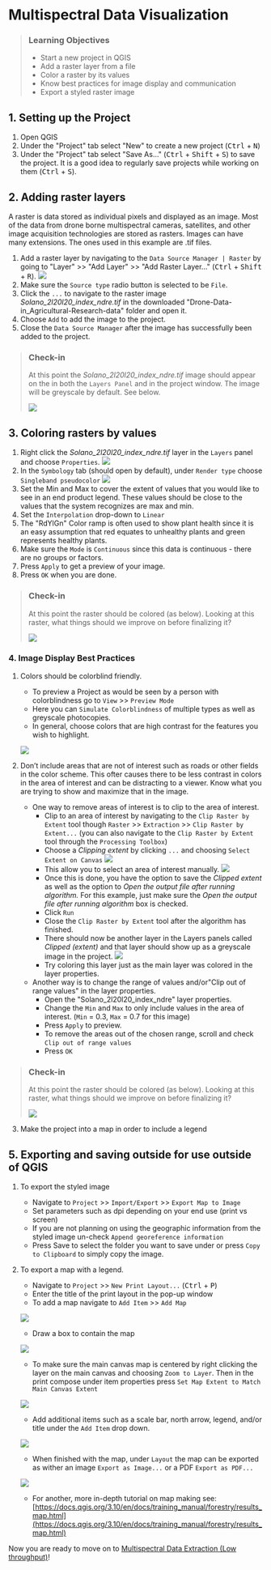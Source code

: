 # Multispectral Data Visualization

> ### Learning Objectives
>
> * Start a new project in QGIS
> * Add a raster layer from a file
> * Color a raster by its values
> * Know best practices for image display and communication
> * Export a styled raster image

## 1. Setting up the Project

1. Open QGIS
2. Under the "Project" tab select "New" to create a new project (<kbd>Ctrl</kbd> + <kbd>N</kbd>)
3. Under the "Project" tab select "Save As..." (<kbd>Ctrl</kbd> + <kbd>Shift</kbd> + <kbd>S</kbd>) to save the project. It is a good idea to regularly save projects while working on them (<kbd>Ctrl</kbd> + <kbd>S</kbd>).

## 2. Adding raster layers

A raster is data stored as individual pixels and displayed as an image. Most of the data from drone borne multispectral cameras, satellites, and other image acquisition technologies are stored as rasters. Images can have many extensions. The ones used in this example are .tif files. 

1. Add a raster layer by navigating to the `Data Source Manager | Raster` by going to "Layer" >> "Add Layer" >> "Add Raster Layer..." (<kbd>Ctrl</kbd> + <kbd>Shift</kbd> + <kbd>R</kbd>).
![](img/qgis_data_source_manager.png)
2. Make sure the `Source type` radio button is selected to be `File`.
3. Click the `...` to navigate to the raster image *Solano_2l20l20_index_ndre.tif* in the downloaded "Drone-Data-in_Agricultural-Research-data" folder and open it. 
4. Choose `Add` to add the image to the project.
5. Close the `Data Source Manager` after the image has successfully been added to the project. 

> ### Check-in
>
> At this point the *Solano_2l20l20_index_ndre.tif* image should appear on the in both the `Layers Panel` and in the project window. The image will be greyscale by default. See below.
>
> ![](/img/check-in-1.png)

## 3. Coloring rasters by values

1.	Right click the *Solano_2l20l20_index_ndre.tif* layer in the `Layers` panel and choose `Properties`.
![](/img/coloring-rasters-1.png)
2.	In the `Symbology` tab (should open by default), under `Render type` choose `Singleband pseudocolor`
![](/img/coloring-rasters-2.png)
3.	Set the Min and Max to cover the extent of values that you would like to see in an end product legend. These values should be close to the values that the system recognizes are max and min.
4. Set the `Interpolation` drop-down to `Linear`
5. The "RdYlGn" Color ramp is often used to show plant health since it is an easy assumption that red equates to unhealthy plants and green represents healthy plants.
6.	Make sure the `Mode` is `Continuous` since this data is continuous - there are no groups or factors.
7.	Press `Apply` to get a preview of your image.
8.	Press `OK` when you are done. 


> ### Check-in
>
> At this point the raster should be colored (as below). Looking at this raster, what things should we improve on before finalizing it?
>
> ![](/img/check-in-2.png)

### 4. Image Display Best Practices 

1. Colors should be colorblind friendly. 
	+ To preview a Project as would be seen by a person with colorblindness go to `View` >> `Preview Mode`
	+ Here you can `Simulate Colorblindness` of multiple types as well as greyscale photocopies. 
	+ In general, choose colors that are high contrast for the features you wish to highlight. 

	![](/img/display-bp-1.png)

2. Don’t include areas that are not of interest such as roads or other fields in the color scheme. This ofter causes there to be less contrast in colors in the area of interest and can be distracting to a viewer. Know what you are trying to show and maximize that in the image.
	+ One way to remove areas of interest is to clip to the area of interest.
		+ Clip to an area of interest by navigating to the `Clip Raster by Extent` tool though `Raster` >> `Extraction` >> `Clip Raster by Extent...` (you can also navigate to the `Clip Raster by Extent` tool through the `Processing Toolbox`)
		+ Choose a *Clipping extent* by clicking `...` and choosing `Select Extent on Canvas`
		![](/img/clipping-by-extent-1.png)
		+ This allow you to select an area of interest manually. 
		![](/img/clipping-by-extent-2.png)
		+ Once this is done, you have the option to save the *Clipped extent* as well as the option to *Open the output file after running algorithm.* For this example, just make sure the *Open the output file after running algorithm* box is checked.
		+ Click `Run`
		+ Close the `Clip Raster by Extent` tool after the algorithm has finished. 
		+ There should now be another layer in the Layers panels called *Clipped (extent)* and that layer should show up as a greyscale image in the project.
		![](/img/clipping-by-extent-3.png)
		+ Try coloring this layer just as the main layer was colored in the layer properties. 
	+ Another way is to change the range of values and/or"Clip out of range values" in the layer properties.
		+ Open the "Solano_2l20l20_index_ndre" layer properties.
		+ Change the `Min` and `Max` to only include values in the area of interest. (`Min` = 0.3, `Max` = 0.7 for this image)
		+ Press `Apply` to preview. 
		+ To remove the areas out of the chosen range, scroll and check `Clip out of range values`
		+ Press `OK`

> ### Check-in
>
> At this point the raster should be colored (as below). Looking at this raster, what things should we improve on before finalizing it?
>
> ![](/img/check-in-3.png)

3.  Make the project into a map in order to include a legend 

## 5. Exporting and saving outside for use outside of QGIS

1. To export the styled image
	+ Navigate to `Project` >> `Import/Export` >> `Export Map to Image`
	+ Set parameters such as dpi depending on your end use (print vs screen)
	+ If you are not planning on using the geographic information from the styled image un-check `Append georeference information`
	+ Press Save to select the folder you want to save under or press `Copy to Clipboard` to simply copy the image. 

2. To export a map with a legend. 
	+ Navigate to `Project` >> `New Print Layout...`  (<kbd>Ctrl</kbd> + <kbd>P</kbd>)
	+ Enter the title of the print layout in the pop-up window
	+ To add a map navigate to `Add Item` >> `Add Map` 
	
	![](/img/map-1.png)
	
	+ Draw a box to contain the map
	
	![](/img/map-2.png)
	
	+ To make sure the main canvas map is centered by right clicking the layer on the main canvas and choosing `Zoom to Layer`. Then in the print compose under item properties press `Set Map Extent to Match Main Canvas Extent`
	
	![](/img/map-3.png)
	
	+ Add additional items such as a scale bar, north arrow, legend, and/or title under the `Add Item` drop down.
	
	![](/img/map-4.png)
	
	+ When finished with the map, under `Layout` the map can be exported as wither an image `Export as Image...` or a PDF `Export as PDF...`
	
	![](/img/map-5.png)
	
	+ For another, more in-depth tutorial on map making see: [https://docs.qgis.org/3.10/en/docs/training_manual/forestry/results_map.html](https://docs.qgis.org/3.10/en/docs/training_manual/forestry/results_map.html)

Now you are ready to move on to [Multispectral Data Extraction (Low throughput)](02-multispectral-data-extraction.md)!


